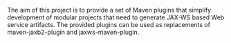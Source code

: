 The aim of this project is to provide a set of Maven plugins that simplify development of modular projects that need to generate JAX-WS based Web service artifacts. The provided plugins can be used as replacements of maven-jaxb2-plugin and jaxws-maven-plugin.